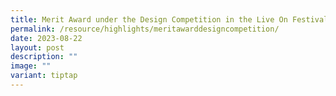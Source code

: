```yaml
---
title: Merit Award under the Design Competition in the Live On Festival
permalink: /resource/highlights/meritawarddesigncompetition/
date: 2023-08-22
layout: post
description: ""
image: ""
variant: tiptap
---
```

